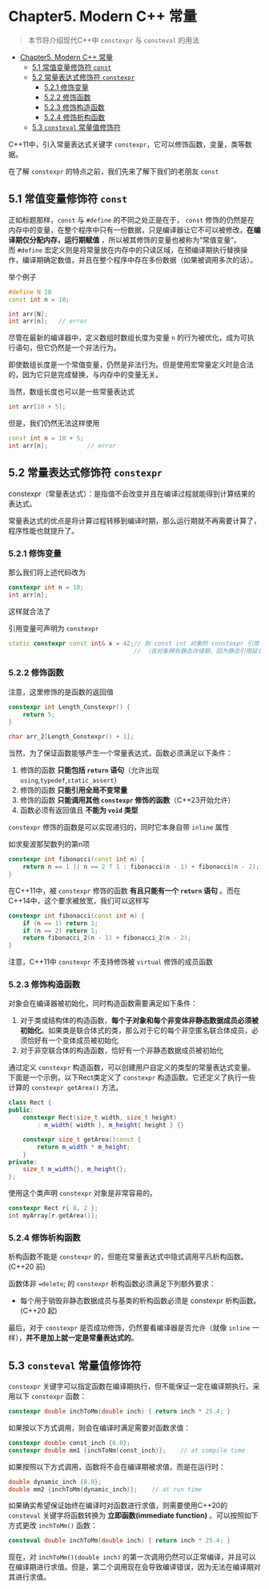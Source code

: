 # Chapter5. Modern C++ 常量

> 本节将介绍现代C++中 `constexpr` 与 `consteval` 的用法

- [Chapter5. Modern C++ 常量](#chapter5-modern-c-常量)
  - [5.1 常值变量修饰符 `const`](#51-常值变量修饰符-const)
  - [5.2 常量表达式修饰符 `constexpr`](#52-常量表达式修饰符-constexpr)
    - [5.2.1 修饰变量](#521-修饰变量)
    - [5.2.2 修饰函数](#522-修饰函数)
    - [5.2.3 修饰构造函数](#523-修饰构造函数)
    - [5.2.4 修饰析构函数](#524-修饰析构函数)
  - [5.3 `consteval` 常量值修饰符](#53-consteval-常量值修饰符)

C++11中，引入常量表达式关键字 `constexpr`，它可以修饰函数，变量，类等数据。

在了解 `constexpr` 的特点之前，我们先来了解下我们的老朋友 `const`

## 5.1 常值变量修饰符 `const`

正如标题那样，`const` 与 `#define` 的不同之处正是在于， `const` 修饰的仍然是在内存中的变量，在整个程序中只有一份数据，只是编译器让它不可以被修改，**在编译期仅分配内存，运行期赋值** ，所以被其修饰的变量也被称为“常值变量”。  
而 `#define` 宏定义则是将常量放在内存中的只读区域，在预编译期执行替换操作，编译期确定数值，并且在整个程序中存在多份数据（如果被调用多次的话）。

举个例子
```cpp
#define N 10
const int n = 10;

int arr[N];
int arr[n];   // error
```
尽管在最新的编译器中，定义数组时数组长度为变量 `n` 的行为被优化，成为可执行语句，但它仍然是一个非法行为。

即使数组长度是一个常值变量，仍然是非法行为。但是使用宏常量定义时是合法的，因为它只是完成替换，与内存中的变量无关。

当然，数组长度也可以是一些常量表达式
```cpp
int arr[10 + 5];
```
但是，我们仍然无法这样使用
```cpp
const int n = 10 + 5;
int arr[n];           // error
```

## 5.2 常量表达式修饰符 `constexpr`

constexpr（常量表达式）：是指值不会改变并且在编译过程就能得到计算结果的表达式。

常量表达式的优点是将计算过程转移到编译时期，那么运行期就不再需要计算了，程序性能也就提升了。

### 5.2.1 修饰变量

那么我们将上述代码改为
```cpp
constexpr int n = 10;
int arr[n];
```
这样就合法了

引用变量可声明为 `constexpr`
```cpp
static constexpr const int& x = 42;// 到 const int 对象的 constexpr 引用
                                   // （该对象拥有静态存储期，因为静态引用延长了生存期）
```

### 5.2.2 修饰函数

注意，这里修饰的是函数的返回值

```cpp
constexpr int Length_Constexpr() {
    return 5;
}
​
char arr_2[Length_Constexpr() + 1];
```

当然，为了保证函数能够产生一个常量表达式，函数必须满足以下条件：

1. 修饰的函数 **只能包括 `return` 语句**（允许出现 `using`,`typedef`,`static_assert`）
2. 修饰的函数 **只能引用全局不变常量**
3. 修饰的函数 **只能调用其他 `constexpr` 修饰的函数**（C++23开始允许）
4. 函数必须有返回值且 **不能为 `void` 类型**

`constexpr` 修饰的函数是可以实现递归的，同时它本身自带 `inline` 属性

如求斐波那契数列的第n项

```cpp
constexpr int fibonacci(const int n) {
    return n == 1 || n == 2 ? 1 : fibonacci(n - 1) + fibonacci(n - 2);
}
```

在C++11中，被 `constexpr` 修饰的函数 **有且只能有一个 `return` 语句** 。而在C++14中，这个要求被放宽，我们可以这样写

```cpp
constexpr int fibonacci(const int n) {
    if (n == 1) return 1;
    if (n == 2) return 1;
    return fibonacci_2(n - 1) + fibonacci_2(n - 2);
}
```
注意，C++11中 `constexpr` 不支持修饰被 `virtual` 修饰的成员函数

### 5.2.3 修饰构造函数

对象会在编译器被初始化，同时构造函数需要满足如下条件：

1. 对于类或结构体的构造函数，**每个子对象和每个非变体非静态数据成员必须被初始化**。如果类是联合体式的类，那么对于它的每个非空匿名联合体成员，必须恰好有一个变体成员被初始化
2. 对于非空联合体的构造函数，恰好有一个非静态数据成员被初始化

通过定义 `constexpr` 构造函数，可以创建用户自定义的类型的常量表达式变量。下面是一个示例，以下Rect类定义了 `constexpr` 构造函数。它还定义了执行一些计算的 `constexpr getArea()` 方法。 

```cpp
class Rect {
public:
	constexpr Rect(size_t width, size_t height)
		: m_width{ width }, m_height{ height } {}

	constexpr size_t getArea()const {
		return m_width * m_height;
	}
private:
	size_t m_width{}, m_height{};
};
```

使用这个类声明 `constexpr` 对象是非常容易的。

```cpp
constexpr Rect r{ 8, 2 };
int myArray[r.getArea()];
```

### 5.2.4 修饰析构函数

析构函数不能是 `constexpr` 的，但能在常量表达式中隐式调用平凡析构函数。(C++20 前)

函数体非 `=delete`; 的 `constexpr` 析构函数必须满足下列额外要求：

- 每个用于销毁非静态数据成员与基类的析构函数必须是 constexpr 析构函数。(C++20 起)

最后，对于 `constexpr` 是否成功修饰，仍然要看编译器是否允许（就像 `inline` 一样），**并不是加上就一定是常量表达式的**。

## 5.3 `consteval` 常量值修饰符

`constexpr` 关键字可以指定函数在编译期执行，但不能保证一定在编译期执行。采用以下 `constexpr` 函数：

```cpp
constexpr double inchToMm(double inch) { return inch * 25.4; }
```

如果按以下方式调用，则会在编译时满足需要对函数求值：

```cpp
constexpr double const_inch {6.0};
constexpr double mm1 {inchToNm(const_inch)};    // at compile time
```

如果按照以下方式调用，函数将不会在编译期被求值，而是在运行时：

```cpp
double dynamic_inch {8.0};
double mm2 {inchToMm(dynamic_inch)};    // at run time
```

如果确实希望保证始终在编译时对函数进行求值，则需要使用C++20的 `consteval` 关键字将函数转换为 **立即函数(immediate function)** 。可以按照如下方式更改 `inchToMm()` 函数：

```cpp
consteval double inchToMm(double inch) { return inch * 25.4; }
```

现在，对 `inchToMm()(double inch)` 的第一次调用仍然可以正常编译，并且可以在编译期进行求值。但是，第二个调用现在会导致编译错误，因为无法在编译期对其进行求值。